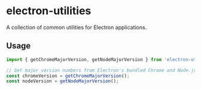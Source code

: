 # electron-utilities

A collection of common utilities for Electron applications.

## Usage

```typescript
import { getChromeMajorVersion, getNodeMajorVersion } from 'electron-utilities';

// Get major version numbers from Electron's bundled Chrome and Node.js
const chromeVersion = getChromeMajorVersion();
const nodeVersion = getNodeMajorVersion();
```
